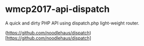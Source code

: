 # wmcp2017-api-dispatch

A quick and dirty PHP API using dispatch.php light-weight router.

(https://github.com/noodlehaus/dispatch)[https://github.com/noodlehaus/dispatch]

